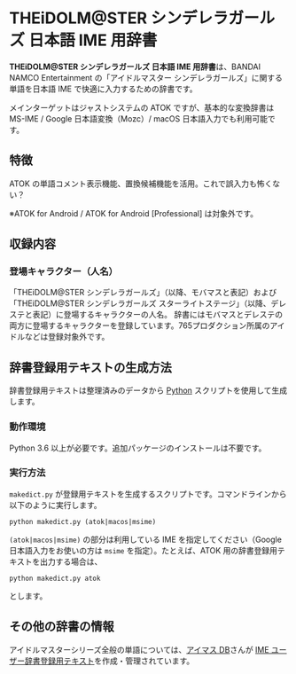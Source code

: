 # THEiDOLM@STER シンデレラガールズ 日本語 IME 用辞書

**THEiDOLM@STER シンデレラガールズ 日本語 IME 用辞書**は、BANDAI NAMCO Entertainment の「アイドルマスター シンデレラガールズ」に関する単語を日本語 IME で快適に入力するための辞書です。

メインターゲットはジャストシステムの ATOK ですが、基本的な変換辞書は MS-IME / Google 日本語変換（Mozc）/ macOS 日本語入力でも利用可能です。

## 特徴

ATOK の単語コメント表示機能、置換候補機能を活用。これで誤入力も怖くない？

※ATOK for Android / ATOK for Android \[Professional\] は対象外です。

## 収録内容

### 登場キャラクター（人名）

「THEiDOLM@STER シンデレラガールズ」（以降、モバマスと表記）および「THEiDOLM@STER シンデレラガールズ スターライトステージ」（以降、デレステと表記）に登場するキャラクターの人名。
辞書にはモバマスとデレステの両方に登場するキャラクターを登録しています。765プロダクション所属のアイドルなどは登録対象外です。

## 辞書登録用テキストの生成方法

辞書登録用テキストは整理済みのデータから [Python](https://www.python.org/) スクリプトを使用して生成します。

### 動作環境

Python 3.6 以上が必要です。追加パッケージのインストールは不要です。

### 実行方法

``makedict.py`` が登録用テキストを生成するスクリプトです。コマンドラインから以下のように実行します。

```
python makedict.py (atok|macos|msime)
```

``(atok|macos|msime)`` の部分は利用している IME を指定してください（Google 日本語入力をお使いの方は ``msime`` を指定）。たとえば、ATOK 用の辞書登録用テキストを出力する場合は、

```
python makedict.py atok
```

とします。

## その他の辞書の情報

アイドルマスターシリーズ全般の単語については、[アイマス DB](https://imas-db.jp/)さんが [IME ユーザー辞書登録用テキスト](https://ime.imas-db.jp/)を作成・管理されています。
